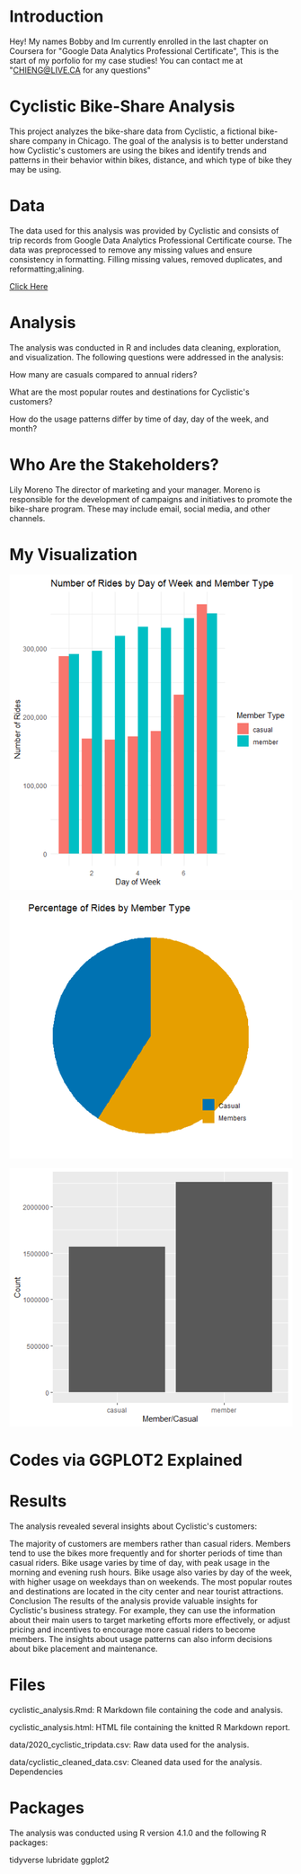 # Introduction
Hey! My names Bobby and Im currently enrolled in the last chapter on Coursera for "Google Data Analytics Professional Certificate", This is the start of my porfolio for my case studies! You can contact me at "CHIENG@LIVE.CA for any questions"

# Cyclistic Bike-Share Analysis
This project analyzes the bike-share data from Cyclistic, a fictional bike-share company in Chicago. The goal of the analysis is to better understand how Cyclistic's customers are using the bikes and identify trends and patterns in their behavior within bikes, distance, and which type of bike they may be using.

# Data
The data used for this analysis was provided by Cyclistic and consists of trip records from Google Data Analytics Professional Certificate course. The data was preprocessed to remove any missing values and ensure consistency in formatting. Filling missing values, removed duplicates, and reformatting;alining.

[Click Here](https://divvy-tripdata.s3.amazonaws.com/index.html)

# Analysis

The analysis was conducted in R and includes data cleaning, exploration, and visualization. The following questions were addressed in the analysis:

How many are casuals compared to annual riders?

What are the most popular routes and destinations for Cyclistic's customers?

How do the usage patterns differ by time of day, day of the week, and month?

# Who Are the Stakeholders?
Lily Moreno
The director of marketing and your manager. Moreno is responsible for the development of campaigns
and initiatives to promote the bike-share program. These may include email, social media, and other channels.

# My Visualization
![alt text](https://github.com/databubs/Cyclists_2023/blob/main/Days%20Of%20Riders.png)

![alt text](https://github.com/databubs/Cyclists_2023/blob/main/Percentage_Of_Rides_By_Member%20type.png)

![alt text](https://github.com/databubs/Cyclists_2023/blob/main/Cyclists_Members.png?raw=true)

# Codes via GGPLOT2 Explained





# Results
The analysis revealed several insights about Cyclistic's customers:

The majority of customers are members rather than casual riders.
Members tend to use the bikes more frequently and for shorter periods of time than casual riders.
Bike usage varies by time of day, with peak usage in the morning and evening rush hours.
Bike usage also varies by day of the week, with higher usage on weekdays than on weekends.
The most popular routes and destinations are located in the city center and near tourist attractions.
Conclusion
The results of the analysis provide valuable insights for Cyclistic's business strategy. For example, they can use the information about their main users to target marketing efforts more effectively, or adjust pricing and incentives to encourage more casual riders to become members. The insights about usage patterns can also inform decisions about bike placement and maintenance.

# Files
cyclistic_analysis.Rmd: R Markdown file containing the code and analysis.

cyclistic_analysis.html: HTML file containing the knitted R Markdown report.

data/2020_cyclistic_tripdata.csv: Raw data used for the analysis.

data/cyclistic_cleaned_data.csv: Cleaned data used for the analysis.
Dependencies


# Packages 
The analysis was conducted using R version 4.1.0 and the following R packages:

tidyverse
lubridate
ggplot2

